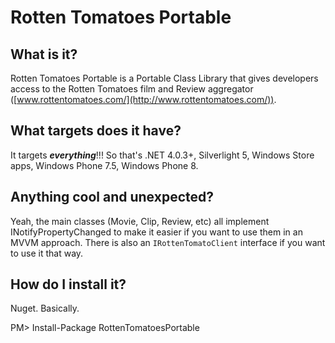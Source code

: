 # Rotten Tomatoes Portable #

## What is it? ##
Rotten Tomatoes Portable is a Portable Class Library that gives developers access to the Rotten Tomatoes film and Review aggregator ([www.rottentomatoes.com/](http://www.rottentomatoes.com/)).

## What targets does it have? ##
It targets ***everything***!!! So that's .NET 4.0.3+, Silverlight 5, Windows Store apps, Windows Phone 7.5, Windows Phone 8.

## Anything cool and unexpected? ##
Yeah, the main classes (Movie, Clip, Review, etc) all implement INotifyPropertyChanged to make it easier if you want to use them in an MVVM approach. There is also an `IRottenTomatoClient` interface if you want to use it that way.

## How do I install it? ##
Nuget. Basically. 

PM> Install-Package RottenTomatoesPortable


